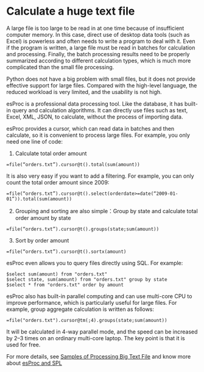 # Calculate a huge text file

A large file is too large to be read in at one time because of insufficient computer memory. In this case, direct use of desktop data tools (such as Excel) is powerless and often needs to write a program to deal with it. Even if the program is written, a large file must be read in batches for calculation and processing. Finally, the batch processing results need to be properly summarized according to different calculation types, which is much more complicated than the small file processing.

Python does not have a big problem with small files, but it does not provide effective support for large files. Compared with the high-level language, the reduced workload is very limited, and the usability is not high.

esProc is a professional data processing tool. Like the database, it has built-in query and calculation algorithms. It can directly use files such as text, Excel, XML, JSON, to calculate, without the process of importing data.

esProc provides a cursor, which can read data in batches and then calculate, so it is convenient to process large files. For example, you only need one line of code:
1. Calculate total order amount
```
=file(“orders.txt”).cursor@t().total(sum(amount))
```

It is also very easy if you want to add a filtering. For example, you can only count the total order amount since 2009:
```
=file(“orders.txt”).cursor@t().select(orderdate>=date(“2009-01-01”)).total(sum(amount))
```

2. Grouping and sorting are also simple：Group by state and calculate total order amount by state
```
=file(“orders.txt”).cursor@t().groups(state;sum(amount))
```

3. Sort by order amount
```
=file(“orders.txt”).cursor@t().sortx(amount)   
```

esProc even allows you to query files directly using SQL. For example:
```
$select sum(amount) from "orders.txt"
$select state, sum(amount) from "orders.txt" group by state
$select * from "orders.txt" order by amount
```

esProc also has built-in parallel computing and can use multi-core CPU to improve performance, which is particularly useful for large files.
For example, group aggregate calculation is written as follows:
```
=file("orders.txt").cursor@tm(;4).groups(state;sum(amount))
```

It will be calculated in 4-way parallel mode, and the speed can be increased by 2–3 times on an ordinary multi-core laptop.
The key point is that it is used for free.

For more details, see [Samples of Processing Big Text File](http://c.raqsoft.com/article/1599117027835) and know more about [esProc and SPL](http://www.raqsoft.com/p/script-over-csv-xls)

